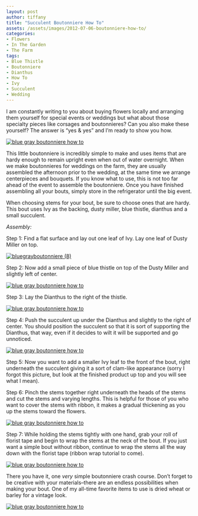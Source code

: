 ```yaml
---
layout: post
author: tiffany
title: "Succulent Boutonniere How To"
assets: /assets/images/2012-07-06-boutonniere-how-to/
categories: 
- Flowers
- In The Garden
- The Farm
tags: 
- Blue Thistle
- Boutonniere
- Dianthus
- How To
- Ivy
- Succulent
- Wedding
---
```


I am constantly writing to you about buying flowers locally and arranging them yourself for special events or weddings but what about those specialty pieces like corsages and boutonnieres? Can you also make these yourself? The answer is “yes & yes” and I’m ready to show you how.

[![blue gray boutonniere how to](jekyll_uploads/2012/07/bluegrayboutonniere-6-575x382.jpg "bluegrayboutonniere (6)")](http://www.sweetpeonies.com/2012/07/how-to-boutonniere/bluegrayboutonniere-6/)

This little boutonniere is incredibly simple to make and uses items that are hardy enough to remain upright even when out of water overnight. When we make boutonnieres for weddings on the farm, they are usually assembled the afternoon prior to the wedding, at the same time we arrange centerpieces and bouquets. If you know what to use, this is not too far ahead of the event to assemble the boutonniere. Once you have finished assembling all your bouts, simply store in the refrigerator until the big event.

When choosing stems for your bout, be sure to choose ones that are hardy. This bout uses Ivy as the backing, dusty miller, blue thistle, dianthus and a small succulent.

_Assembly:_

Step 1: Find a flat surface and lay out one leaf of Ivy. Lay one leaf of Dusty Miller on top.

[![](jekyll_uploads/2012/07/bluegrayboutonniere-8-575x411.jpg "bluegrayboutonniere (8)")](http://www.sweetpeonies.com/2012/07/how-to-boutonniere/bluegrayboutonniere-8/)

Step 2: Now add a small piece of blue thistle on top of the Dusty Miller and slightly left of center.

[![blue gray boutonniere how to](jekyll_uploads/2012/07/bluegrayboutonniere-1-575x410.jpg "bluegrayboutonniere (1)")](http://www.sweetpeonies.com/2012/07/how-to-boutonniere/bluegrayboutonniere-1/)

Step 3: Lay the Dianthus to the right of the thistle.

[![blue gray boutonniere how to](jekyll_uploads/2012/07/bluegrayboutonniere-2-575x411.jpg "bluegrayboutonniere (2)")](http://www.sweetpeonies.com/2012/07/how-to-boutonniere/bluegrayboutonniere-2/)

Step 4: Push the succulent up under the Dianthus and slightly to the right of center. You should position the succulent so that it is sort of supporting the Dianthus, that way, even if it decides to wilt it will be supported and go unnoticed.

[![blue gray boutonniere how to](jekyll_uploads/2012/07/bluegrayboutonniere-3-575x411.jpg "bluegrayboutonniere (3)")](http://www.sweetpeonies.com/2012/07/how-to-boutonniere/bluegrayboutonniere-3/)

Step 5: Now you want to add a smaller Ivy leaf to the front of the bout, right underneath the succulent giving it a sort of clam-like appearance (sorry I forgot this picture, but look at the finished product up top and you will see what I mean).

Step 6: Pinch the stems together right underneath the heads of the stems and cut the stems and varying lengths. This is helpful for those of you who want to cover the stems with ribbon, it makes a gradual thickening as you up the stems toward the flowers.

[![blue gray boutonniere how to](jekyll_uploads/2012/07/bluegrayboutonniere-4-575x382.jpg "bluegrayboutonniere (4)")](http://www.sweetpeonies.com/2012/07/how-to-boutonniere/bluegrayboutonniere-4/)

Step 7: While holding the stems tightly with one hand, grab your roll of florist tape and begin to wrap the stems at the neck of the bout. If you just want a simple bout without ribbon, continue to wrap the stems all the way down with the florist tape (ribbon wrap tutorial to come).

[![blue gray boutonniere how to](jekyll_uploads/2012/07/bluegrayboutonniere-5-575x410.jpg "bluegrayboutonniere (5)")](http://www.sweetpeonies.com/2012/07/how-to-boutonniere/bluegrayboutonniere-5/)

There you have it, one _very_ simple boutonniere crash course. Don’t forget to be creative with your materials–there are an endless possibilities when making your bout. One of my all-time favorite items to use is dried wheat or barley for a vintage look.

[![blue gray boutonniere how to](jekyll_uploads/2012/07/bluegrayboutonniere-7-575x411.jpg "bluegrayboutonniere (7)")](http://www.sweetpeonies.com/2012/07/how-to-boutonniere/bluegrayboutonniere-7/)